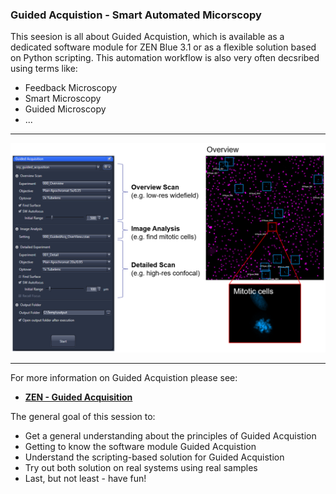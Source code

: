 ### Guided Acquistion - Smart Automated Micorscopy

This seesion is all about Guided Acquistion, which is available as a dedicated software module for ZEN Blue 3.1
or as a flexible solution based on Python scripting. This automation workflow is also very often decsribed using terms like:

* Feedback Microscopy
* Smart Microscopy
* Guided Microscopy
* ...

***

![ZEN Blue Software Module - Guided Acquisition](Guided_Acquisition_ZEN31_overview.png)

***

For more information on Guided Acquistion please see:

* **[ZEN - Guided Acquisition](https://github.com/zeiss-microscopy/OAD/tree/master/Guided_Acquisition)**

The general goal of this session to:

* Get a general understanding about the principles of Guided Acquistion
* Getting to know the software module Guided Acquistion
* Understand the scripting-based solution for Guided Acquistion
* Try out both solution on real systems using real samples
* Last, but not least - have fun!